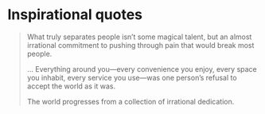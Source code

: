 # Inspirational quotes

> What truly separates people isn’t some magical talent, but an almost irrational commitment to pushing through pain that would break most people.
>
> ... Everything around you—every convenience you enjoy, every space you inhabit, every service you use—was one person’s refusal to accept the world as it was.
>
> The world progresses from a collection of irrational dedication.
